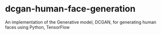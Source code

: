 # dcgan-human-face-generation
An implementation of the Generative model, DCGAN, for generating human faces using Python, TensorFlow
